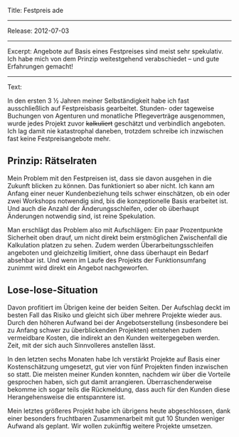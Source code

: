 Title: Festpreis ade

----

Release: 2012-07-03

----

Excerpt: Angebote auf Basis eines Festpreises sind meist sehr spekulativ. Ich habe mich von dem Prinzip weitestgehend verabschiedet – und gute Erfahrungen gemacht!

----

Text:

In den ersten 3 ½ Jahren meiner Selbständigkeit habe ich fast ausschließlich auf Festpreisbasis gearbeitet. Stunden- oder tageweise Buchungen von Agenturen und monatliche Pflegeverträge ausgenommen, wurde jedes Projekt zuvor <strike>kalkuliert</strike> geschätzt und verbindlich angeboten. Ich lag damit nie katastrophal daneben, trotzdem schreibe ich inzwischen fast keine Festpreisangebote mehr.

## Prinzip: Rätselraten

Mein Problem mit den Festpreisen ist, dass sie davon ausgehen in die Zukunft blicken zu können. Das funktioniert so aber nicht. Ich kann am Anfang einer neuer Kundenbeziehung teils schwer einschätzen, ob ein oder zwei Workshops notwendig sind, bis die konzeptionelle Basis erarbeitet ist. Und auch die Anzahl der Änderungsschleifen, oder ob überhaupt Änderungen notwendig sind, ist reine Spekulation.

Man erschlägt das Problem also mit Aufschlägen: Ein paar Prozentpunkte Sicherheit oben drauf, um nicht direkt beim erstmöglichen Zwischenfall die Kalkulation platzen zu sehen. Zudem werden Überarbeitungsschleifen angeboten und gleichzeitig limitiert, ohne dass überhaupt ein Bedarf absehbar ist. Und wenn im Laufe des Projekts der Funktionsumfang zunimmt wird direkt ein Angebot nachgeworfen.

## Lose-lose-Situation

Davon profitiert im Übrigen keine der beiden Seiten. Der Aufschlag deckt im besten Fall das Risiko und gleicht sich über mehrere Projekte wieder aus. Durch den höheren Aufwand bei der Angebotserstellung (insbesondere bei zu Anfang schwer zu überblickenden Projekten) entstehen zudem vermeidbare Kosten, die indirekt an den Kunden weitergegeben werden. Zeit, mit der sich auch Sinnvolleres anstellen lässt.

In den letzten sechs Monaten habe Ich verstärkt Projekte auf Basis einer Kostenschätzung umgesetzt, gut vier von fünf Projekten finden inzwischen so statt. Die meisten meiner Kunden konnten, nachdem wir über die Vorteile gesprochen haben, sich gut damit arrangieren. Überraschenderweise bekomme ich sogar teils die Rückmeldung, dass auch für den Kunden diese Herangehensweise die entspanntere ist.

Mein letztes größeres Projekt habe ich übrigens heute abgeschlossen, dank einer besonders fruchtbaren Zusammenarbeit mit gut 10 Stunden weniger Aufwand als geplant. Wir wollen zukünftig weitere Projekte umsetzen.
